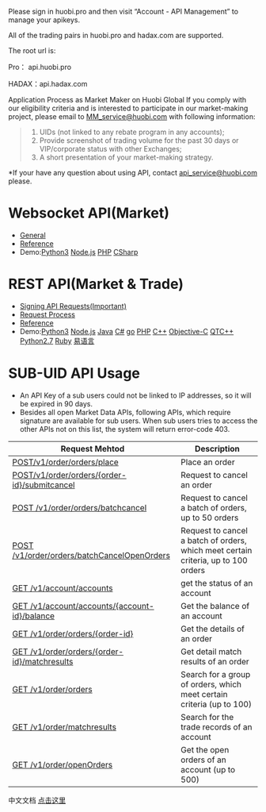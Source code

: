 Please sign in huobi.pro and then visit “Account - API Management” to manage your apikeys.

All of the trading pairs in huobi.pro and hadax.com are supported.

The root url is: 

Pro： api.huobi.pro

HADAX：api.hadax.com

Application Process as Market Maker on Huobi Global
If you comply with our eligibility criteria and is interested to participate in our market-making project, please email to MM_service@huobi.com with following information:
> 1. UIDs (not linked to any rebate program in any accounts);
> 2. Provide screenshot of trading volume for the past 30 days or VIP/corporate status with other Exchanges;
> 3. A short presentation of your market-making strategy.

*If your have any question about using API, contact api_service@huobi.com please.

# Websocket API(Market)

* [General](https://github.com/huobiapi/API_Docs_en/wiki/WS_General/WS_General)
* [Reference](https://github.com/huobiapi/API_Docs_en/wiki/WS_Reference)
* Demo:[Python3](https://github.com/huobiapi/Websocket-Python3-demo)  [Node.js](https://github.com/huobiapi/WebSocket-Node.js-demo)  [PHP](https://github.com/huobiapi/WebSocket-PHP-demo) 
 [CSharp](https://github.com/huobiapi/WebSocket-CSharp-demo) 

# REST API(Market & Trade)

* [Signing API Requests(Important)](https://github.com/huobiapi/API_Docs_en/wiki/Signing_API_Requests)
* [Request Process](https://github.com/huobiapi/API_Docs_en/wiki/Request_Process)
* [Reference](https://github.com/huobiapi/API_Docs_en/wiki/REST_Reference)
* Demo:[Python3](https://github.com/huobiapi/REST-Python3-demo) [Node.js](https://github.com/huobiapi/REST-Node.js-demo) [Java](https://github.com/huobiapi/REST-Java-demo) [C#](https://github.com/huobiapi/REST-CSharp-demo) [go](https://github.com/huobiapi/REST-GO-demo) [PHP](https://github.com/huobiapi/REST-PHP-demo) [C++](https://github.com/huobiapi/REST-Cpp-demo) [Objective-C](https://github.com/huobiapi/REST-ObjectiveC-demo) [QTC++](https://github.com/huobiapi/REST-QTCpp-demo) [Python2.7](https://github.com/huobiapi/REST-Python2.7-demo) [Ruby](https://github.com/huobiapi/REST-Ruby-demo) [易语言](https://github.com/huobiapi/REST-YiYuyan-demo)

# SUB-UID API Usage
* An API Key of a sub users could not be linked to IP addresses, so it will be expired in 90 days.
* Besides all open Market Data APIs, following APIs, which require signature are available for sub users. When sub users tries to access the other APIs not on this list, the system will return error-code 403.  

Request Mehtod|Description|
----------------|-----------------------|
[POST/v1/order/orders/place](https://github.com/huobiapi/API_Docs_en/wiki/REST_Reference#post-v1orderordersplace--make-an-order-in-huobipro)|	Place an order |
[POST/v1/order/orders/{order-id}/submitcancel](https://github.com/huobiapi/API_Docs_en/wiki/REST_Reference#post-v1orderordersorder-idsubmitcancel--request-for-cancelling-an-order)	| Request to cancel an order |
[POST /v1/order/orders/batchcancel](https://github.com/huobiapi/API_Docs_en/wiki/REST_Reference#post-v1orderordersbatchcancel--batch-cancel)|	Request to cancel a batch of orders, up to 50 orders |
[POST /v1/order/orders/batchCancelOpenOrders](https://github.com/huobiapi/API_Docs_en/wiki/REST_Reference#post--v1orderbatchcancelopenorders--cancel-a-batch-of-orders-with-certain-criteria)	 |Request to cancel a batch of orders, which meet certain criteria, up to 100 orders |
[GET /v1/account/accounts](https://github.com/huobiapi/API_Docs_en/wiki/REST_Reference#get-v1accountaccounts-get-all-the-accounts-pro-and-hadax-share-the-same-account-id)	| get the status of an account|
[GET /v1/account/accounts/{account-id}/balance](https://github.com/huobiapi/API_Docs_en/wiki/REST_Reference#get-v1accountaccountsaccount-idbalance-----get-balance-in-huobipro)	| Get the balance of an account |
[GET /v1/order/orders/{order-id}](https://github.com/huobiapi/API_Docs_en/wiki/REST_Reference#get-v1orderordersorder-id----get-order-info)	|Get the details of an order|
[GET /v1/order/orders/{order-id}/matchresults](https://github.com/huobiapi/API_Docs_en/wiki/REST_Reference#get-v1orderordersorder-idmatchresults--get-order-matchresult) 	 |Get detail match results of an order |
[GET /v1/order/orders](https://github.com/huobiapi/API_Docs_en/wiki/REST_Reference#get-v1orderorders--get-order-list) |	Search for a group of orders, which meet certain criteria (up to 100) |
[GET /v1/order/matchresults](https://github.com/huobiapi/API_Docs_en/wiki/REST_Reference#get-v1ordermatchresults----get-order-matchresults) |	Search for the trade records of an account|
[GET /v1/order/openOrders](https://github.com/huobiapi/API_Docs_en/wiki/REST_Reference#get-v1orderopenorders-provide-open-orders-of-a-symbol-for-an-account) |	Get the open orders of an account (up to 500)|

中文文档 [点击这里](/../../../API_Docs/wiki/)

